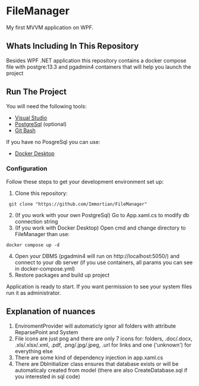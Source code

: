 # FileManager

My first MVVM application on WPF.

## Whats Including In This Repository

Besides WPF .NET application this repository contains a docker compose file with postgre:13.3 and pgadmin4 containers that will help you launch the project

## Run The Project
You will need the following tools:

* [Visual Studio](https://visualstudio.microsoft.com/en/)
* [PostgreSql](https://www.postgresql.org/download/windows/) (optional)
* [Git Bash](https://git-scm.com/downloads)

If you have no PosgreSql you can use:

* [Docker Desktop](https://www.docker.com/products/docker-desktop/)

### Configuration
Follow these steps to get your development environment set up:

1. Clone this repository:
```
 git clone "https://github.com/Immortian/FileManager"
```
2. (If you work with your own PostgreSql) Go to App.xaml.cs to modify db connection string
3. (If you work with Docker Desktop) Open cmd and change directory to FileManager than use:
```
docker compose up -d
```
4. Open your DBMS (pgadmin4 will run on http://localhost:5050/) and connect to your db server (if you use containers, all params you can see in docker-compose.yml)
5. Restore packages and build up project

Application is ready to start. If you want permission to see your system files run it as administrator.

## Explanation of nuances

1. EnviromentProvider will automaticly ignor all folders with attribute ReparsePoint and System
2. File icons are just png and there are only 7 icons for: folders, .doc/.docx, .xls/.xlsx/.xml, .pdf, .png/.jpg/.jpeg, .url for links and one ('unknown') for everything else
3. There are some kind of dependency injection in app.xaml.cs
4. There are DbInitializer class ensures that database exists or will be automaticaly created from model (there are also CreateDatabase.sql if you interested in sql code)
